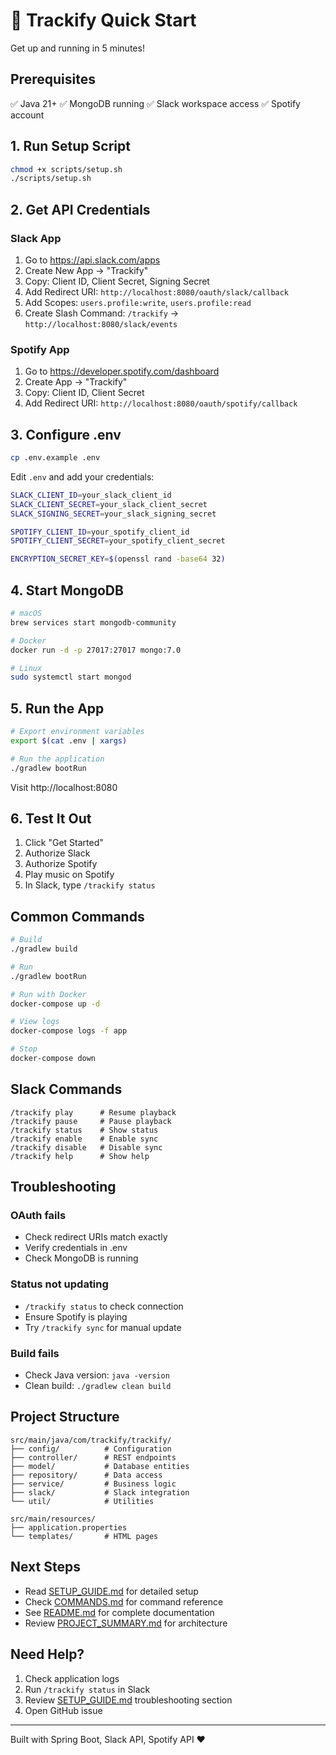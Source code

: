 # 🚀 Trackify Quick Start

Get up and running in 5 minutes!

## Prerequisites

✅ Java 21+
✅ MongoDB running
✅ Slack workspace access
✅ Spotify account

## 1. Run Setup Script

```bash
chmod +x scripts/setup.sh
./scripts/setup.sh
```

## 2. Get API Credentials

### Slack App
1. Go to https://api.slack.com/apps
2. Create New App → "Trackify"
3. Copy: Client ID, Client Secret, Signing Secret
4. Add Redirect URI: `http://localhost:8080/oauth/slack/callback`
5. Add Scopes: `users.profile:write`, `users.profile:read`
6. Create Slash Command: `/trackify` → `http://localhost:8080/slack/events`

### Spotify App
1. Go to https://developer.spotify.com/dashboard
2. Create App → "Trackify"
3. Copy: Client ID, Client Secret
4. Add Redirect URI: `http://localhost:8080/oauth/spotify/callback`

## 3. Configure .env

```bash
cp .env.example .env
```

Edit `.env` and add your credentials:

```bash
SLACK_CLIENT_ID=your_slack_client_id
SLACK_CLIENT_SECRET=your_slack_client_secret
SLACK_SIGNING_SECRET=your_slack_signing_secret

SPOTIFY_CLIENT_ID=your_spotify_client_id
SPOTIFY_CLIENT_SECRET=your_spotify_client_secret

ENCRYPTION_SECRET_KEY=$(openssl rand -base64 32)
```

## 4. Start MongoDB

```bash
# macOS
brew services start mongodb-community

# Docker
docker run -d -p 27017:27017 mongo:7.0

# Linux
sudo systemctl start mongod
```

## 5. Run the App

```bash
# Export environment variables
export $(cat .env | xargs)

# Run the application
./gradlew bootRun
```

Visit http://localhost:8080

## 6. Test It Out

1. Click "Get Started"
2. Authorize Slack
3. Authorize Spotify
4. Play music on Spotify
5. In Slack, type `/trackify status`

## Common Commands

```bash
# Build
./gradlew build

# Run
./gradlew bootRun

# Run with Docker
docker-compose up -d

# View logs
docker-compose logs -f app

# Stop
docker-compose down
```

## Slack Commands

```
/trackify play      # Resume playback
/trackify pause     # Pause playback
/trackify status    # Show status
/trackify enable    # Enable sync
/trackify disable   # Disable sync
/trackify help      # Show help
```

## Troubleshooting

### OAuth fails
- Check redirect URIs match exactly
- Verify credentials in .env
- Check MongoDB is running

### Status not updating
- `/trackify status` to check connection
- Ensure Spotify is playing
- Try `/trackify sync` for manual update

### Build fails
- Check Java version: `java -version`
- Clean build: `./gradlew clean build`

## Project Structure

```
src/main/java/com/trackify/trackify/
├── config/          # Configuration
├── controller/      # REST endpoints
├── model/           # Database entities
├── repository/      # Data access
├── service/         # Business logic
├── slack/           # Slack integration
└── util/            # Utilities

src/main/resources/
├── application.properties
└── templates/       # HTML pages
```

## Next Steps

- Read [SETUP_GUIDE.md](SETUP_GUIDE.md) for detailed setup
- Check [COMMANDS.md](COMMANDS.md) for command reference
- See [README.md](README.md) for complete documentation
- Review [PROJECT_SUMMARY.md](PROJECT_SUMMARY.md) for architecture

## Need Help?

1. Check application logs
2. Run `/trackify status` in Slack
3. Review [SETUP_GUIDE.md](SETUP_GUIDE.md) troubleshooting section
4. Open GitHub issue

---

Built with Spring Boot, Slack API, Spotify API ❤️
